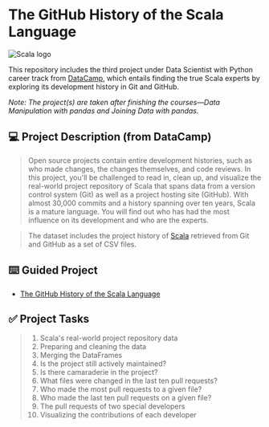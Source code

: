 # **The GitHub History of the Scala Language**
![Scala logo](https://upload.wikimedia.org/wikipedia/commons/3/39/Scala-full-color.svg)

This repository includes the third project under Data Scientist with Python career track from [DataCamp](https://www.datacamp.com/tracks/data-scientist-with-python), which entails finding the true Scala experts by exploring its development history in Git and GitHub.

*Note: The project(s) are taken after finishing the courses—Data Manipulation with pandas and Joining Data with pandas.*

## :computer: Project Description (from DataCamp)
> Open source projects contain entire development histories, such as who made changes, the changes themselves, and code reviews. In this project, you'll be challenged to read in, clean up, and visualize the real-world project repository of Scala that spans data from a version control system (Git) as well as a project hosting site (GitHub). With almost 30,000 commits and a history spanning over ten years, Scala is a mature language. You will find out who has had the most influence on its development and who are the experts.

> The dataset includes the project history of [Scala](http://www.scala-lang.org/) retrieved from Git and GitHub as a set of CSV files.

## :keyboard: Guided Project
- [The GitHub History of the Scala Language](https://github.com/zwnq/The-GitHub-History-of-the-Scala-Language/blob/main/The%20GitHub%20History%20of%20the%20Scala%20Language/notebook.ipynb)

## :white_check_mark: Project Tasks
> 1. Scala's real-world project repository data
> 2. Preparing and cleaning the data
> 3. Merging the DataFrames
> 4. Is the project still actively maintained?
> 5. Is there camaraderie in the project?
> 6. What files were changed in the last ten pull requests?
> 7. Who made the most pull requests to a given file?
> 8. Who made the last ten pull requests on a given file?
> 9. The pull requests of two special developers
> 10. Visualizing the contributions of each developer
